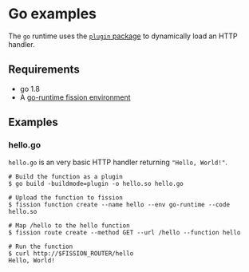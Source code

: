 # Go examples

The `go` runtime uses the [`plugin` package](https://golang.org/pkg/plugin/) to dynamically load an HTTP handler.

## Requirements

- go 1.8
- A [go-runtime fission environment](environments/go/README.md)

## Examples

### hello.go

`hello.go` is an very basic HTTP handler returning `"Hello, World!"`.


```
# Build the function as a plugin
$ go build -buildmode=plugin -o hello.so hello.go

# Upload the function to fission
$ fission function create --name hello --env go-runtime --code hello.so

# Map /hello to the hello function
$ fission route create --method GET --url /hello --function hello

# Run the function
$ curl http://$FISSION_ROUTER/hello
Hello, World!
```
